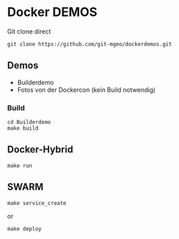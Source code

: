 # Docker DEMOS


Git clone direct
```
git clone https://github.com/git-mgeo/dockerdemos.git
```


## Demos
* Builderdemo
* Fotos von der Dockercon (kein Build notwendig)


### Build

```
cd Builderdemo
make build
```

## Docker-Hybrid
```
make run
```

## SWARM
```
make service_create
```
or
```
make deploy
```

